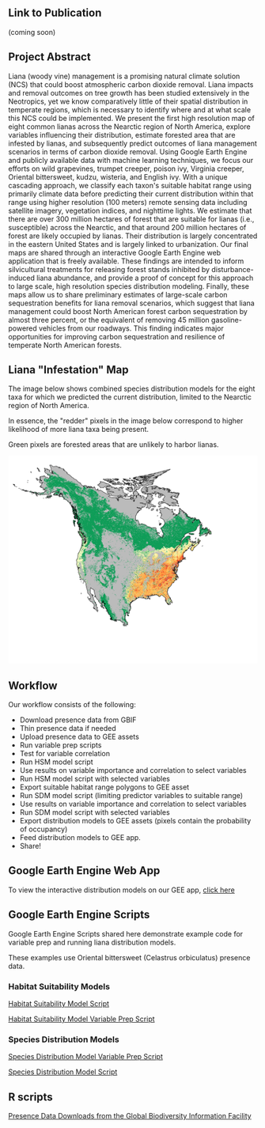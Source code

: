 ## Link to Publication 

(coming soon)

## Project Abstract

Liana (woody vine) management is a promising natural climate solution (NCS) that could boost atmospheric carbon dioxide removal. Liana impacts and removal outcomes on tree growth has been studied extensively in the Neotropics, yet we know comparatively little of their spatial distribution in temperate regions, which is necessary to identify where and at what scale this NCS could be implemented. We present the first high resolution map of eight common lianas across the Nearctic region of North America, explore variables influencing their distribution, estimate forested area that are infested by lianas, and subsequently predict outcomes of liana management scenarios in terms of carbon dioxide removal. Using Google Earth Engine and publicly available data with machine learning techniques, we focus our efforts on wild grapevines, trumpet creeper, poison ivy, Virginia creeper, Oriental bittersweet, kudzu, wisteria, and English ivy. With a unique cascading approach, we classify each taxon's suitable habitat range using primarily climate data before predicting their current distribution within that range using higher resolution (100 meters) remote sensing data including satellite imagery, vegetation indices, and nighttime lights. We estimate that there are over 300 million hectares of forest that are suitable for lianas (i.e., susceptible) across the Nearctic, and that around 200 million hectares of forest are likely occupied by lianas. Their distribution is largely concentrated in the eastern United States and is largely linked to urbanization. Our final maps are shared through an interactive Google Earth Engine web application that is freely available. These findings are intended to inform silvicultural treatments for releasing forest stands inhibited by disturbance-induced liana abundance, and provide a proof of concept for this approach to large scale, high resolution species distribution modeling. Finally, these maps allow us to share preliminary estimates of large-scale carbon sequestration benefits for liana removal scenarios, which suggest that liana management could boost North American forest carbon sequestration by almost three percent, or the equivalent of removing 45 million gasoline-powered vehicles from our roadways. This finding indicates major opportunities for improving carbon sequestration and resilience of temperate North American forests.

## Liana "Infestation" Map

The image below shows combined species distribution models for the eight taxa for which we predicted the current distribution, limited to the Nearctic region of North America. 

In essence, the "redder" pixels in the image below correspond to higher likelihood of more liana taxa being present. 

Green pixels are forested areas that are unlikely to harbor lianas. 

![sdm overlap](https://github.com/jacobdjpeters/nearcticLianaMaps/blob/main/overlap_SDMs_forSlides.png)


## Workflow

Our workflow consists of the following: 
  * Download presence data from GBIF
  * Thin presence data if needed
  * Upload presence data to GEE assets
  * Run variable prep scripts
  * Test for variable correlation
  * Run HSM model script
  * Use results on variable importance and correlation to select variables
  * Run HSM model script with selected variables
  * Export suitable habitat range polygons to GEE asset
  * Run SDM model script (limiting predictor variables to suitable range)
  * Use results on variable importance and correlation to select variables
  * Run SDM model script with selected variables
  * Export distribution models to GEE assets (pixels contain the probability of occupancy)
  * Feed distribution models to GEE app.
  * Share!

## Google Earth Engine Web App
To view the interactive distribution models on our GEE app, [click here](https://ee-jacobpeters.projects.earthengine.app/view/northamericanlianas)

## Google Earth Engine Scripts

Google Earth Engine Scripts shared here demonstrate example code for variable prep and running liana distribution models. 

These examples use Oriental bittersweet (Celastrus orbiculatus) presence data. 

### Habitat Suitability Models
[Habitat Suitability Model Script]()

[Habitat Suitability Model Variable Prep Script](https://code.earthengine.google.com/2212a5150208f052b4a7d14c01407abb?noload=true)

### Species Distribution Models

[Species Distribution Model Variable Prep Script](https://code.earthengine.google.com/08ae23a17699a166a7dbc4812fc2bd51?noload=true)

[Species Distribution Model Script](https://code.earthengine.google.com/3b2289bf907bd8f28082dc199fbdfc1a)


## R scripts

[Presence Data Downloads from the Global Biodiversity Information Facility](https://github.com/jacobdjpeters/nearcticLianaMaps/blob/main/gbifDataCollection_exampleCode.R)
